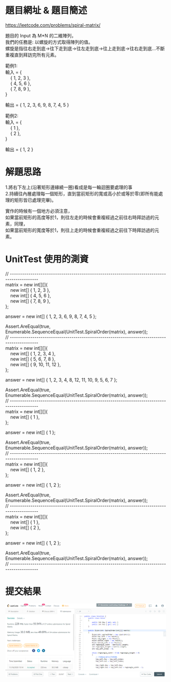 # 題目網址 & 題目簡述  
https://leetcode.com/problems/spiral-matrix/  
  
題目的 Input 為 M*N 的二維陣列，  
我們的任務是: 以螺旋的方式取得陣列的值。  
螺旋是指往右走到底->往下走到底->往左走到底->往上走到底->往右走到底...不斷重複直到拜訪完所有元素。  
  
範例1:  
輸入 = {  
&nbsp;&nbsp;&nbsp;&nbsp;{ 1, 2, 3 },  
&nbsp;&nbsp;&nbsp;&nbsp;{ 4, 5, 6 },  
&nbsp;&nbsp;&nbsp;&nbsp;{ 7, 8, 9 },  
}  
  
輸出 = { 1, 2, 3, 6, 9, 8, 7, 4, 5 }  
  
範例2:  
輸入 = {  
&nbsp;&nbsp;&nbsp;&nbsp;{ 1 },  
&nbsp;&nbsp;&nbsp;&nbsp;{ 2 },  
}  
  
輸出 = { 1, 2 }  
  
# 解題思路  
1.將右下左上(沿著矩形邊緣繞一圈)看成是每一輪迴圈要處理的事  
2.持續往內層處理每一個矩形，直到當前矩形的寬或高小於或等於零(即所有能處理的矩形皆已處理完畢)。  
  
實作的時候有一個地方必須注意，  
如果當前矩形的高度等於1，則往左走的時候會重複經過之前往右時拜訪過的元素，同理，  
如果當前矩形的寬度等於1，則往上走的時候會重複經過之前往下時拜訪過的元素。  
  
# UnitTest 使用的測資  
// --------------------------------------------------------------------------------------------  
matrix = new int[][]{  
&nbsp;&nbsp;&nbsp;&nbsp;new int[] { 1, 2, 3 },  
&nbsp;&nbsp;&nbsp;&nbsp;new int[] { 4, 5, 6 },  
&nbsp;&nbsp;&nbsp;&nbsp;new int[] { 7, 8, 9 },  
};  
  
answer = new int[] { 1, 2, 3, 6, 9, 8, 7, 4, 5 };  
  
Assert.AreEqual(true, Enumerable.SequenceEqual(UnitTest.SpiralOrder(matrix), answer));  
// --------------------------------------------------------------------------------------------  
matrix = new int[][]{  
&nbsp;&nbsp;&nbsp;&nbsp;new int[] { 1, 2, 3, 4 },  
&nbsp;&nbsp;&nbsp;&nbsp;new int[] { 5, 6, 7, 8 },  
&nbsp;&nbsp;&nbsp;&nbsp;new int[] { 9, 10, 11, 12 },  
};  
  
answer = new int[] { 1, 2, 3, 4, 8, 12, 11, 10, 9, 5, 6, 7 };  
  
Assert.AreEqual(true, Enumerable.SequenceEqual(UnitTest.SpiralOrder(matrix), answer));  
// --------------------------------------------------------------------------------------------  
matrix = new int[][]{  
&nbsp;&nbsp;&nbsp;&nbsp;new int[] { 1 },  
};  
  
answer = new int[] { 1 };  
  
Assert.AreEqual(true, Enumerable.SequenceEqual(UnitTest.SpiralOrder(matrix), answer));  
// --------------------------------------------------------------------------------------------  
matrix = new int[][]{  
&nbsp;&nbsp;&nbsp;&nbsp;new int[] { 1, 2 },  
};  
  
answer = new int[] { 1, 2 };  
  
Assert.AreEqual(true, Enumerable.SequenceEqual(UnitTest.SpiralOrder(matrix), answer));  
// --------------------------------------------------------------------------------------------  
matrix = new int[][]{  
&nbsp;&nbsp;&nbsp;&nbsp;new int[] { 1 },  
&nbsp;&nbsp;&nbsp;&nbsp;new int[] { 2 },  
};  
  
answer = new int[] { 1, 2 };  
  
Assert.AreEqual(true, Enumerable.SequenceEqual(UnitTest.SpiralOrder(matrix), answer));  
// --------------------------------------------------------------------------------------------  
  
# 提交結果  
![image](https://raw.githubusercontent.com/Jacky20200711/LeetCode/master/Q54(Spiral%20Matrix)/SuccessShot.PNG)  
&emsp;  
&emsp;  
